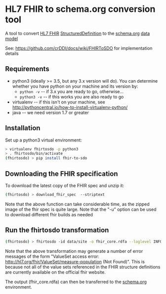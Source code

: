 # HL7 FHIR to schema.org conversion tool
A tool to convert [HL7 FHIR](http://www.hl7.org/FHIR/) [StructuredDefinition](http://www.hl7.org/FHIR/structuredefinition.html) to 
the [schema.org](http://schema.org/) [data model](http://schema.org/docs/datamodel.html)

See: https://github.com/crDDI/docs/wiki/FHIRToSDO for implementation details


## Requirements
* python3 (ideally >= 3.5, but any 3.x version will do).  You can determine whether you have python on your machine and its version by:
  * `python -v` -- if 3.x you are ready to go, otherwise...
  * `python3 -v` -- if this works you are also ready to go
* virtualenv -- if this isn't on your machine, see <http://pythoncentral.io/how-to-install-virtualenv-python/>
* java -- we need version 1.7 or greater


## Installation
Set up a python3 virtual environment:

```bash
> virtualenv fhirtosdo -p python3
> . fhirtosdo/bin/activate
(fhirtosdo) > pip install fhir-to-sdo
```

## Downloading the FHIR specification
To download the latest copy of the FHIR spec and unzip it:

```bash
(fhirtosdo) > download_fhir_spec  --striptext
```

Note that the above function can take considerable time, as the zipped image of the fhir spec is quite large.  Note that the "-u" option can be used to download different fhir builds as needed

## Run the fhirtosdo transformation
```bash
(fhirtosdo) > fhirtosdo -id data/site -o fhir_core.rdfa --loglevel INFO 
```

Note that the above transformation may generate a number of error messages of the form
 "ValueSet access error: http://hl7.org/fhir/ValueSet/measure-population (Not Found)".  This is because not all of the
 value sets referenced in the FHIR structure definitions are currently available on the official fhir website.
 
 The output (fhir_core.rdfa) can then be transferred to the [schema.org](https://github.com/schemaorg/schemaorg) environment.

